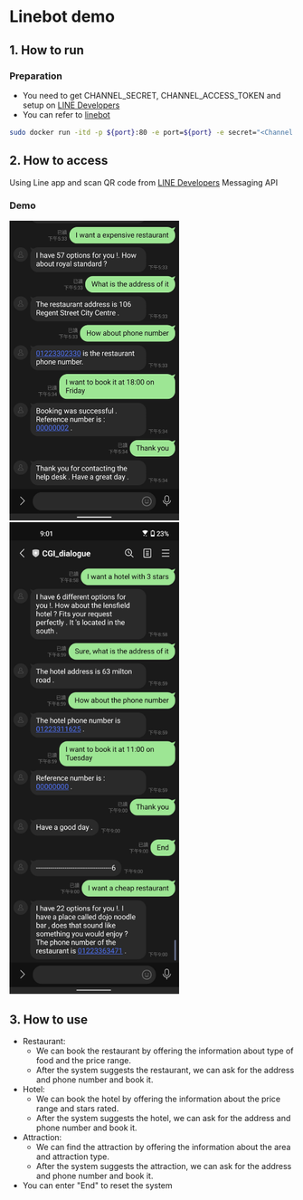 # Linebot demo

## 1. How to run

### Preparation
* You need to get CHANNEL_SECRET, CHANNEL_ACCESS_TOKEN and setup on [LINE Developers](https://developers.line.biz)
* You can refer to [linebot](https://mllab.asuscomm.com:12960/s/e5OzBzhDn)

```bash
sudo docker run -itd -p ${port}:80 -e port=${port} -e secret="<Channel secret>" -e access="<Channel access token>" --name demo --shm-size 32G --privileged --gpus all chin0880ee/cgi:line
```

## 2. How to access
Using Line app and scan QR code from [LINE Developers](https://developers.line.biz) Messaging API

### Demo

<img src="./line.jpg" width="300">
<img src="./End.jpg" width="300">

## 3. How to use
* Restaurant:
  * We can book the restaurant by offering the information about type of food and the price range.
  * After the system suggests the restaurant, we can ask for the address and phone number and book it.
* Hotel:
  * We can book the hotel by offering the information about the price range and stars rated.
  * After the system suggests the hotel, we can ask for the address and phone number and book it.
* Attraction:
  * We can find the attraction by offering the information about the area and attraction type.
  * After the system suggests the attraction, we can ask for the address and phone number and book it.
* You can enter "End" to reset the system
